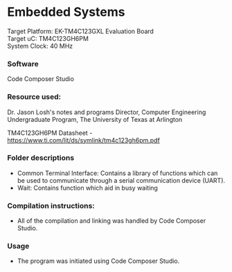 # Embedded Systems
Target Platform: EK-TM4C123GXL Evaluation Board  
Target uC:       TM4C123GH6PM  
System Clock:    40 MHz  

### Software
Code Composer Studio

### Resource used:
Dr. Jason Losh's notes and programs
Director, Computer Engineering Undergraduate Program, The University of Texas at Arlington  

TM4C123GH6PM Datasheet - https://www.ti.com/lit/ds/symlink/tm4c123gh6pm.pdf  
  
### Folder descriptions
- Common Terminal Interface: Contains a library of functions which can be used to communicate through a serial communication device (UART).
- Wait: Contains function which aid in busy waiting

### Compilation instructions:
- All of the compilation and linking was handled by Code Composer Studio.

### Usage
- The program was initiated using Code Composer Studio.
